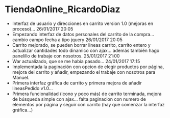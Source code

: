 # TiendaOnline_RicardoDiaz

- Interfaz de usuario y direcciones en carrito version 1.0 (mejoras en proceso)... 26/01/2017 20:05
- Empezando interfaz de datos personales del carrito de la compra... cambio campo fecha a tipo jquery 26/01/2017 20:05
- Carrito mejorado, se pueden borrar lineas carrito, carrito entero y actualizar cantidades todo dinamico con ajax...
además también hago panelillo de trabaje con nosotros. 25/01/2017 21:00
- War actualizado, que se me había pasado... 24/01/2017 17:15
- Implementada la paginación con opcion de elegir productos por página, mejora del carrito y añadir, empezando el trabaje con nosotros para Manuel.
- Primera interfaz gráfica de carrito y primera mejora de añadir lineasPedido v1.0...
- Primera funcionalidad (icono y poco más) de carrito terminada, mejora de búsqueda simple con ajax... falta paginacion con numero de elementos por página
y seguir con carrito (hay que comenzar la interfaz gráfica...)
